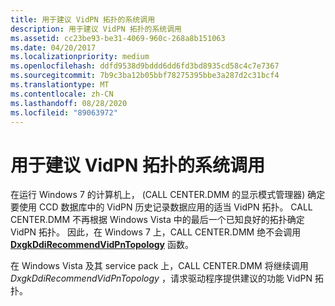 ```yaml
---
title: 用于建议 VidPN 拓扑的系统调用
description: 用于建议 VidPN 拓扑的系统调用
ms.assetid: cc23be93-be31-4069-960c-268a8b151063
ms.date: 04/20/2017
ms.localizationpriority: medium
ms.openlocfilehash: ddfd9538d9bddd6dd6fd3bd8935cd58c4c7e7367
ms.sourcegitcommit: 7b9c3ba12b05bbf78275395bbe3a287d2c31bcf4
ms.translationtype: MT
ms.contentlocale: zh-CN
ms.lasthandoff: 08/28/2020
ms.locfileid: "89063972"
---
```

# <a name="system-calls-to-recommend-vidpn-topology"></a>用于建议 VidPN 拓扑的系统调用


在运行 Windows 7 的计算机上， (CALL CENTER.DMM 的显示模式管理器) 确定要使用 CCD 数据库中的 VidPN 历史记录数据应用的适当 VidPN 拓扑。 CALL CENTER.DMM 不再根据 Windows Vista 中的最后一个已知良好的拓扑确定 VidPN 拓扑。 因此，在 Windows 7 上，CALL CENTER.DMM 绝不会调用 [**DxgkDdiRecommendVidPnTopology**](/windows-hardware/drivers/ddi/d3dkmddi/nc-d3dkmddi-dxgkddi_recommendvidpntopology) 函数。

在 Windows Vista 及其 service pack 上，CALL CENTER.DMM 将继续调用 *DxgkDdiRecommendVidPnTopology* ，请求驱动程序提供建议的功能 VidPN 拓扑。

 

